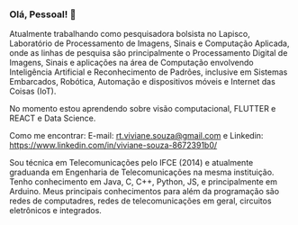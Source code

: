 ### Olá, Pessoal! 👋

Atualmente trabalhando como pesquisadora bolsista no Lapisco, Laboratório de Processamento de Imagens, Sinais e Computação Aplicada, onde as linhas de pesquisa são principalmente o Processamento Digital de Imagens, Sinais e aplicações na área de Computação envolvendo Inteligência Artificial e Reconhecimento de Padrões, inclusive em Sistemas Embarcados, Robótica, Automação e dispositivos móveis e Internet das Coisas (IoT).

No momento estou aprendendo sobre visão computacional, FLUTTER e REACT e Data Science.

Como me encontrar: E-mail: rt.viviane.souza@gmail.com e Linkedin: https://www.linkedin.com/in/viviane-souza-8672391b0/

Sou técnica em Telecomunicações pelo IFCE (2014) e atualmente graduanda em Engenharia de Telecomunicações na mesma instituição. Tenho conhecimento em Java, C, C++, Python, JS, e principalmente em Arduino. Meus principais conhecimentos para além da programação são redes de computadres, redes de telecomunicações em geral, circuitos eletrônicos e integrados.  
